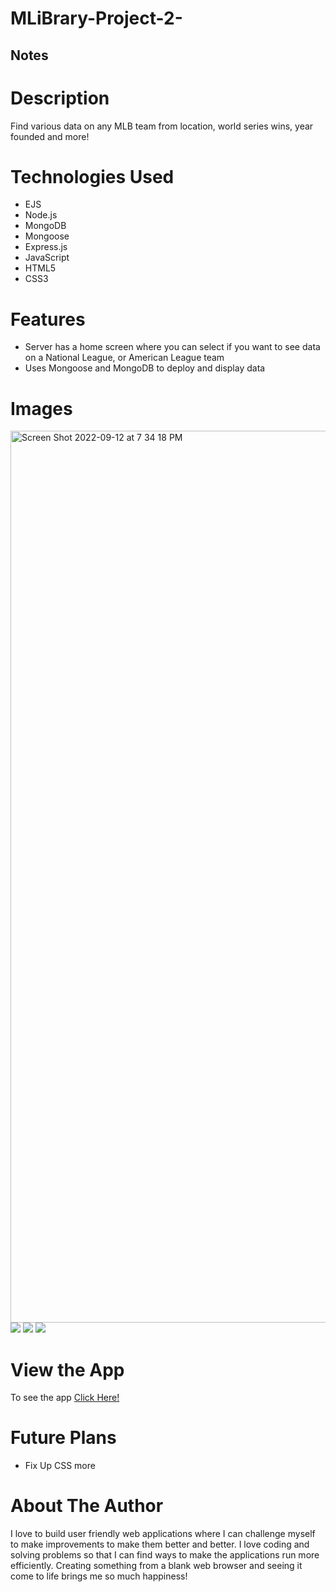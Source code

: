 # MLiBrary-Project-2-

## Notes

# Description
Find various data on any MLB team from location, world series wins, year founded and more!

# Technologies Used

* EJS
* Node.js
* MongoDB
* Mongoose
* Express.js
* JavaScript
* HTML5
* CSS3

# Features

* Server has a home screen where you can select if you want to see data on a National League, or American League team
* Uses Mongoose and MongoDB to deploy and display data 

# Images
<img width="1427" alt="Screen Shot 2022-09-12 at 7 34 18 PM" src="https://user-images.githubusercontent.com/110005039/189776581-44c0b219-7dbe-47a1-bd68-1d65f33cd35f.png">
<img src="https://user-images.githubusercontent.com/110005039/189776769-c28baa84-f679-49a8-ae4d-a0a7808ab06a.png">
<img src="https://user-images.githubusercontent.com/110005039/189776853-be7594d9-586f-4c8c-9da2-7b9ebafe3a27.png">
<img src="https://user-images.githubusercontent.com/110005039/189776887-2d80c725-2fe1-4e4a-9b28-a3917a07e952.png">



# View the App
To see the app <a href="https://project-2-mlibrary.herokuapp.com/">Click Here!<a>

# Future Plans
* Fix Up CSS more

# About The Author
I love to build user friendly web applications where I can challenge myself to make improvements to make them better and better. I love coding and solving problems so that I can find ways to make the applications run more efficiently. Creating something from a blank web browser and seeing it come to life brings me so much happiness! 
